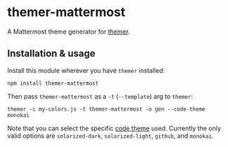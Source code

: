 # themer-mattermost

A Mattermost theme generator for [themer](https://github.com/mjswensen/themer).

## Installation & usage

Install this module wherever you have `themer` installed:

```none
npm install themer-mattermost
```

Then pass `themer-mattermost` as a `-t` (`--template`) arg to `themer`:

```none
themer -c my-colors.js -t themer-mattermost -o gen --code-theme monokai
```

Note that you can select the specific [code theme](https://docs.mattermost.com/help/settings/theme-colors.html) used. Currently the only valid options are `solarized-dark`, `solarized-light`, `github`, and `monokai`.